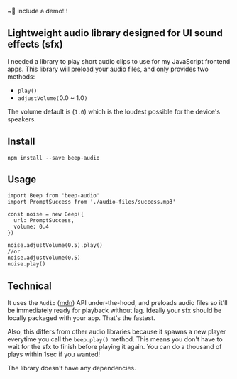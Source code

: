 ~😬 include a demo!!!


## Lightweight audio library designed for UI sound effects (sfx)

I needed a library to play short audio clips to use for my JavaScript frontend apps. This library will preload your audio files, and only provides two methods:

- `play()`
- `adjustVolume(`0.0 ~ 1.0`)`

The volume default is (`1.0`) which is the loudest possible for the device's speakers.

## Install

```
npm install --save beep-audio
```

## Usage

```
import Beep from 'beep-audio'
import PromptSuccess from './audio-files/success.mp3'

const noise = new Beep({
  url: PromptSuccess,
  volume: 0.4
})

noise.adjustVolume(0.5).play()
//or
noise.adjustVolume(0.5)
noise.play()
```

## Technical

It uses the `Audio` ([mdn](https://developer.mozilla.org/en-US/docs/Web/API/HTMLAudioElement)) API under-the-hood, and preloads audio files so it'll be immediately ready for playback without lag. Ideally your sfx should be locally packaged with your app. That's the fastest.

Also, this differs from other audio libraries because it spawns a new player everytime you call the `beep.play()` method. This means you don't have to wait for the sfx to finish before playing it again. You can do a thousand of plays within 1sec if you wanted!

The library doesn't have any dependencies.

